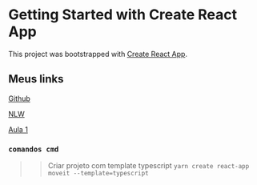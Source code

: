 # Getting Started with Create React App

This project was bootstrapped with [Create React App](https://github.com/facebook/create-react-app).

## Meus links

[Github](https://github.com/ederpbj/moveit)

[NLW](https://nextlevelweek.com/episodios/react/1/edicao/4?utm_source=convertkit&utm_medium=email&utm_campaign=NLW4+Aulas+dispon%C3%ADveis&utm_term=Leads+cadastrados&utm_content=Aula+01+React)

[Aula 1](https://www.youtube.com/watch?v=XDFlV76UJuA&feature=emb_title&ab_channel=DiegoFernandes)

### `comandos cmd`

>> Criar projeto com template typescript
`yarn create react-app moveit --template=typescript`

